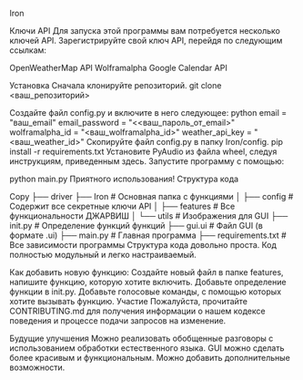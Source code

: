 Iron

Ключи API
Для запуска этой программы вам потребуется несколько ключей API. Зарегистрируйте свой ключ API, перейдя по следующим ссылкам:

OpenWeatherMap API
Wolframalpha
Google Calendar API

Установка
Сначала клонируйте репозиторий.
git clone <ваш_репозиторий>

Создайте файл config.py и включите в него следующее:
python
email = "ваш_email"
email_password = "<<ваш_пароль_от_email>"
wolframalpha_id = "<ваш_wolframalpha_id>"
weather_api_key = "<ваш_weather_id>"
Скопируйте файл config.py в папку Iron/config.
pip install -r requirements.txt
Установите PyAudio из файла wheel, следуя инструкциям, приведенным здесь.
Запустите программу с помощью:

python main.py
Приятного использования!
Структура кода

Copy
├── driver
├── Iron # Основная папка с функциями
│ ├── config # Содержит все секретные ключи API
│ ├── features # Все функциональности ДЖАРВИШ
│ └── utils # Изображения для GUI
├── init.py # Определение функций функций
├── gui.ui # Файл GUI (в формате .ui)
├── main.py # Главная программа
├── requirements.txt # Все зависимости программы
Структура кода довольно проста. Код полностью модульный и легко настраиваемый.

Как добавить новую функцию:
Создайте новый файл в папке features, напишите функцию, которую хотите включить.
Добавьте определение функции в init.py.
Добавьте голосовые команды, с помощью которых хотите вызывать функцию.
Участие
Пожалуйста, прочитайте CONTRIBUTING.md для получения информации о нашем кодексе поведения и процессе подачи запросов на изменение.

Будущие улучшения
Можно реализовать обобщенные разговоры с использованием обработки естественного языка.
GUI можно сделать более красивым и функциональным.
Можно добавить дополнительные возможности.


